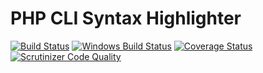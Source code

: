 PHP CLI Syntax Highlighter
===========
[![Build Status](https://img.shields.io/travis/php-school/psx.svg?style=flat-square&label=Linux)](https://travis-ci.org/php-school/psx)
[![Windows Build Status](https://img.shields.io/appveyor/ci/AydinHassan/psx/master.svg?style=flat-square&label=Windows)](https://ci.appveyor.com/project/AydinHassan/psx)
[![Coverage Status](https://img.shields.io/codecov/c/github/php-school/psx.svg?style=flat-square)](https://codecov.io/github/php-school/psx)
[![Scrutinizer Code Quality](https://img.shields.io/scrutinizer/g/php-school/psx.svg?style=flat-square)](https://scrutinizer-ci.com/g/php-school/psx/)
